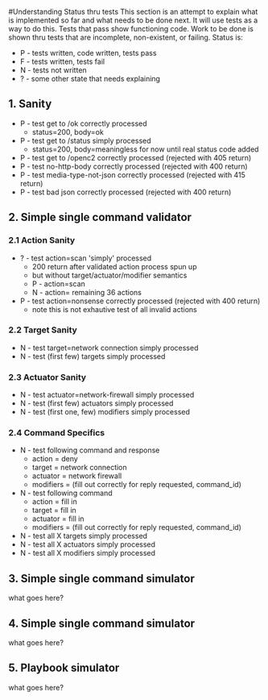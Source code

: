 

#Understanding Status thru tests
This section is an attempt to explain what is implemented so far 
and what needs to be done next.
It will use tests as a way to do this.
Tests that pass show functioning code.
Work to be done is shown thru tests that are incomplete, non-existent, or failing.
Status is:
- P - tests written, code written, tests pass
- F - tests written, tests fail
- N - tests not written
- ? - some other state that needs explaining

## 1. Sanity

- P - test get to /ok correctly processed
   * status=200, body=ok
- P - test get to /status simply processed 
   * status=200, body=meaningless for now until real status code added
- P - test get to /openc2 correctly processed (rejected with 405 return)
- P - test no-http-body correctly processed (rejected with 400 return)
- P - test media-type-not-json correctly processed (rejected with 415 return)
- P - test bad json correctly processed (rejected with 400 return)

## 2. Simple single command validator

### 2.1 Action Sanity
- ? - test action=scan 'simply' processed
   * 200 return after validated action process spun up
   * but without target/actuator/modifier semantics
   * P - action=scan
   * N - action= remaining 36 actions
- P - test action=nonsense correctly processed (rejected with 400 return)
   * note this is not exhautive test of all invalid actions

### 2.2 Target Sanity
- N - test target=network connection simply processed
- N - test (first few) targets simply processed

### 2.3 Actuator Sanity
- N - test actuator=network-firewall simply processed
- N - test (first few) actuators simply processed
- N - test (first one, few) modifiers simply processed

### 2.4 Command Specifics
- N - test following command and response
   * action =  deny
   * target = network connection
   * actuator = network firewall
   * modifiers = (fill out correctly for reply requested, command_id)
- N - test following command
   * action =  fill in
   * target = fill in
   * actuator = fill in
   * modifiers = (fill out correctly for reply requested, command_id)
- N - test all X targets simply processed
- N - test all X actuators simply processed
- N - test all X modifiers simply processed

## 3. Simple single command simulator
what goes here?

## 4. Simple single command simulator
what goes here?

## 5. Playbook simulator
what goes here?

